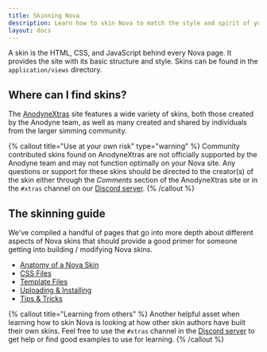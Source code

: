 ```yaml
---
title: Skinning Nova
description: Learn how to skin Nova to match the style and spirit of your game.
layout: docs
---
```


A skin is the HTML, CSS, and JavaScript behind every Nova page. It provides the site with its basic structure and style. Skins can be found in the `application/views` directory.

## Where can I find skins?

The [AnodyneXtras](https://xtras.anodyne-productions.com/) site features a wide variety of skins, both those created by the Anodyne team, as well as many created and shared by individuals from the larger simming community.

{% callout title="Use at your own risk" type="warning" %}
Community contributed skins found on AnodyneXtras are not officially supported by the Anodyne team and may not function optimally on your Nova site. Any questions or support for these skins should be directed to the creator(s) of the skin either through the *Comments* section of the AnodyneXtras site or in the `#xtras` channel on our [Discord server](https://discord.gg/7WmKUks).
{% /callout %}

## The skinning guide

We've compiled a handful of pages that go into more depth about different aspects of Nova skins that should provide a good primer for someone getting into building / modifying Nova skins.

- [Anatomy of a Nova Skin](/docs/2.6/skinning-anatomy)
- [CSS Files](/docs/2.6/skinning-css)
- [Template Files](/docs/2.6/skinning-templates)
- [Uploading & Installing](/docs/2.6/skinning-install)
- [Tips & Tricks](/docs/2.6/skinning-tips)

{% callout title="Learning from others" %}
Another helpful asset when learning how to skin Nova is looking at how other skin authors have built their own skins. Feel free to use the `#xtras` channel in the [Discord server](https://discord.gg/7WmKUks) to get help or find good examples to use for learning.
{% /callout %}
